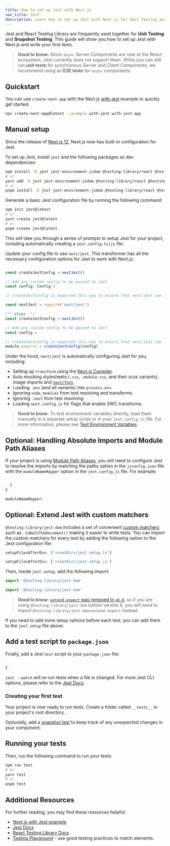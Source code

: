 ```yaml
---
title: How to set up Jest with Next.js
nav_title: Jest
description: Learn how to set up Jest with Next.js for Unit Testing and Snapshot Testing.
---
```


Jest and React Testing Library are frequently used together for **Unit Testing** and **Snapshot Testing**. This guide will show you how to set up Jest with Next.js and write your first tests.

> **Good to know:** Since `async` Server Components are new to the React ecosystem, Jest currently does not support them. While you can still run **unit tests** for synchronous Server and Client Components, we recommend using an **E2E tests** for `async` components.

## Quickstart

You can use `create-next-app` with the Next.js [with-jest](https://github.com/vercel/next.js/tree/canary/examples/with-jest) example to quickly get started:

```bash filename="Terminal"
npx create-next-app@latest --example with-jest with-jest-app
```

## Manual setup

Since the release of [Next.js 12](https://nextjs.org/blog/next-12), Next.js now has built-in configuration for Jest.

To set up Jest, install `jest` and the following packages as dev dependencies:

```bash filename="Terminal"
npm install -D jest jest-environment-jsdom @testing-library/react @testing-library/dom @testing-library/jest-dom ts-node @types/jest
# or
yarn add -D jest jest-environment-jsdom @testing-library/react @testing-library/dom @testing-library/jest-dom ts-node @types/jest
# or
pnpm install -D jest jest-environment-jsdom @testing-library/react @testing-library/dom @testing-library/jest-dom ts-node @types/jest
```

Generate a basic Jest configuration file by running the following command:

```bash filename="Terminal"
npm init jest@latest
# or
yarn create jest@latest
# or
pnpm create jest@latest
```

This will take you through a series of prompts to setup Jest for your project, including automatically creating a `jest.config.ts|js` file.

Update your config file to use `next/jest`. This transformer has all the necessary configuration options for Jest to work with Next.js:

```ts filename="jest.config.ts" switcher

const createJestConfig = nextJest()

// Add any custom config to be passed to Jest
const config: Config = 

// createJestConfig is exported this way to ensure that next/jest can load the Next.js config which is async

```

```js filename="jest.config.js" switcher
const nextJest = require('next/jest')

/** @type  */
const createJestConfig = nextJest()

// Add any custom config to be passed to Jest
const config = 

// createJestConfig is exported this way to ensure that next/jest can load the Next.js config which is async
module.exports = createJestConfig(config)
```

Under the hood, `next/jest` is automatically configuring Jest for you, including:

- Setting up `transform` using the [Next.js Compiler](/docs/architecture/nextjs-compiler).
- Auto mocking stylesheets (`.css`, `.module.css`, and their scss variants), image imports and [`next/font`](/docs/app/api-reference/components/font).
- Loading `.env` (and all variants) into `process.env`.
- Ignoring `node_modules` from test resolving and transforms.
- Ignoring `.next` from test resolving.
- Loading `next.config.js` for flags that enable SWC transforms.

> **Good to know**: To test environment variables directly, load them manually in a separate setup script or in your `jest.config.ts` file. For more information, please see [Test Environment Variables](/docs/app/guides/environment-variables#test-environment-variables).

## Optional: Handling Absolute Imports and Module Path Aliases

If your project is using [Module Path Aliases](/docs/app/getting-started/installation#set-up-absolute-imports-and-module-path-aliases), you will need to configure Jest to resolve the imports by matching the paths option in the `jsconfig.json` file with the `moduleNameMapper` option in the `jest.config.js` file. For example:

```json filename="tsconfig.json or jsconfig.json"

  }
}
```

```js filename="jest.config.js"
moduleNameMapper: 
```

## Optional: Extend Jest with custom matchers

`@testing-library/jest-dom` includes a set of convenient [custom matchers](https://github.com/testing-library/jest-dom#custom-matchers) such as `.toBeInTheDocument()` making it easier to write tests. You can import the custom matchers for every test by adding the following option to the Jest configuration file:

```ts filename="jest.config.ts" switcher
setupFilesAfterEnv: ['<rootDir>/jest.setup.ts']
```

```js filename="jest.config.js" switcher
setupFilesAfterEnv: ['<rootDir>/jest.setup.js']
```

Then, inside `jest.setup`, add the following import:

```ts filename="jest.setup.ts" switcher
import '@testing-library/jest-dom'
```

```js filename="jest.setup.js" switcher
import '@testing-library/jest-dom'
```

> **Good to know:** [`extend-expect` was removed in `v6.0`](https://github.com/testing-library/jest-dom/releases/tag/v6.0.0), so if you are using `@testing-library/jest-dom` before version 6, you will need to import `@testing-library/jest-dom/extend-expect` instead.

If you need to add more setup options before each test, you can add them to the `jest.setup` file above.

## Add a test script to `package.json`

Finally, add a Jest `test` script to your `package.json` file:

```json filename="package.json" highlight=

}
```

`jest --watch` will re-run tests when a file is changed. For more Jest CLI options, please refer to the [Jest Docs](https://jestjs.io/docs/cli#reference).

### Creating your first test

Your project is now ready to run tests. Create a folder called `__tests__` in your project's root directory.

Optionally, add a [snapshot test](https://jestjs.io/docs/snapshot-testing) to keep track of any unexpected changes in your component:

## Running your tests

Then, run the following command to run your tests:

```bash filename="Terminal"
npm run test
# or
yarn test
# or
pnpm test
```

## Additional Resources

For further reading, you may find these resources helpful:

- [Next.js with Jest example](https://github.com/vercel/next.js/tree/canary/examples/with-jest)
- [Jest Docs](https://jestjs.io/docs/getting-started)
- [React Testing Library Docs](https://testing-library.com/docs/react-testing-library/intro/)
- [Testing Playground](https://testing-playground.com/) - use good testing practices to match elements.